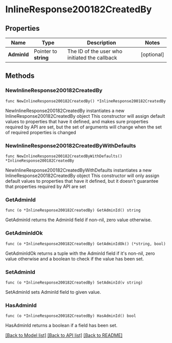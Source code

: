 # InlineResponse200182CreatedBy

## Properties

Name | Type | Description | Notes
------------ | ------------- | ------------- | -------------
**AdminId** | Pointer to **string** | The ID of the user who initiated the callback | [optional] 

## Methods

### NewInlineResponse200182CreatedBy

`func NewInlineResponse200182CreatedBy() *InlineResponse200182CreatedBy`

NewInlineResponse200182CreatedBy instantiates a new InlineResponse200182CreatedBy object
This constructor will assign default values to properties that have it defined,
and makes sure properties required by API are set, but the set of arguments
will change when the set of required properties is changed

### NewInlineResponse200182CreatedByWithDefaults

`func NewInlineResponse200182CreatedByWithDefaults() *InlineResponse200182CreatedBy`

NewInlineResponse200182CreatedByWithDefaults instantiates a new InlineResponse200182CreatedBy object
This constructor will only assign default values to properties that have it defined,
but it doesn't guarantee that properties required by API are set

### GetAdminId

`func (o *InlineResponse200182CreatedBy) GetAdminId() string`

GetAdminId returns the AdminId field if non-nil, zero value otherwise.

### GetAdminIdOk

`func (o *InlineResponse200182CreatedBy) GetAdminIdOk() (*string, bool)`

GetAdminIdOk returns a tuple with the AdminId field if it's non-nil, zero value otherwise
and a boolean to check if the value has been set.

### SetAdminId

`func (o *InlineResponse200182CreatedBy) SetAdminId(v string)`

SetAdminId sets AdminId field to given value.

### HasAdminId

`func (o *InlineResponse200182CreatedBy) HasAdminId() bool`

HasAdminId returns a boolean if a field has been set.


[[Back to Model list]](../README.md#documentation-for-models) [[Back to API list]](../README.md#documentation-for-api-endpoints) [[Back to README]](../README.md)


